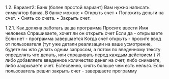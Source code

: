 1.2. Вариант2: Банк (более простой вариант)
Вам нужно написать симулятор банка.
В банке можно:
• Открыть счет
• Положить деньги на счет.
• Снять со счета.
• Закрыть счет.

1.2.1. Как должна работать ваша программа
Просите ввести Имя человека
Спрашиваете, хочет ли он открыть счет
Если да - открываете
Если нет - программа завершается
Когда счет открыть - просите ввод от пользователя
(тут уже детали реализации на ваше усмотрение, будете
вы жто делать одним запросом, а потом по введенному тексту определять
что делать, или спрашивать перед каждым действием.)
И либо добавляете введенное количество денег на счет,
либо снимаете, либо закрываете счет. Естесвенно, снять больше
чем есть нельзя.
Если пользователь решил закрыть счет - завершаете программу